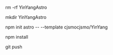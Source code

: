 rm -rf YinYangAstro


mkdir YinYangAstro


npm init astro -- --template cjsmocjsmo/YinYang


npm install


git push

